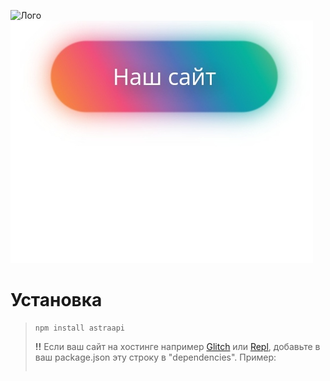 ![Лого](https://cdn.glitch.me/8685b903-90ff-4ff9-bf0c-7a995b173fee%2FF4677E91-21D8-4883-B324-1CCAB4DF5D20.png?v=1634052098051)
[![Сайт](IMG_20211016_110201.jpg)](https://astraroblox.xyz/?from=github)
# Установка
> ```console
> npm install astraapi
> ```
> **!!** Если ваш сайт на хостинге например [Glitch](https://glitch.com) или [Repl](https://replit.com), добавьте в ваш package.json эту строку в "dependencies". Пример:
> ```json
>
> ```
